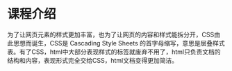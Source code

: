 # 课程介绍


为了让网页元素的样式更加丰富，也为了让网页的内容和样式能拆分开，CSS由此思想而诞生，CSS是 Cascading Style Sheets 的首字母缩写，意思是层叠样式表。有了CSS，html中大部分表现样式的标签就废弃不用了，html只负责文档的结构和内容，表现形式完全交给CSS，html文档变得更加简洁。
